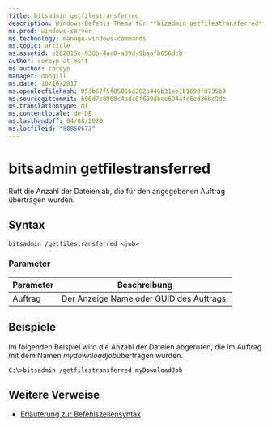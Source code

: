 ```yaml
---
title: bitsadmin getfilestransferred
description: Windows-Befehls Thema für **bizadmin getfilestransferred**, das die Anzahl der für den angegebenen Auftrag übertragenen Dateien abruft.
ms.prod: windows-server
ms.technology: manage-windows-commands
ms.topic: article
ms.assetid: e282815c-938b-4ac0-a09d-9baafb656dcb
author: coreyp-at-msft
ms.author: coreyp
manager: dongill
ms.date: 10/16/2017
ms.openlocfilehash: 053b67f5f85066d202b446b31eb1b1698fd735b9
ms.sourcegitcommit: b00d7c8968c4adc8f699dbee694afe6ed36bc9de
ms.translationtype: MT
ms.contentlocale: de-DE
ms.lasthandoff: 04/08/2020
ms.locfileid: "80850673"
---
```

# <a name="bitsadmin-getfilestransferred"></a>bitsadmin getfilestransferred

Ruft die Anzahl der Dateien ab, die für den angegebenen Auftrag übertragen wurden.

## <a name="syntax"></a>Syntax

```
bitsadmin /getfilestransferred <job>
```

### <a name="parameters"></a>Parameter

| Parameter | Beschreibung |
| -------------- | -------------- |
| Auftrag | Der Anzeige Name oder GUID des Auftrags. |

## <a name="examples"></a><a name=BKMK_examples></a>Beispiele

Im folgenden Beispiel wird die Anzahl der Dateien abgerufen, die im Auftrag mit dem Namen *mydownloadjob*übertragen wurden.

```
C:\>bitsadmin /getfilestransferred myDownloadJob
```

## <a name="additional-references"></a>Weitere Verweise

- [Erläuterung zur Befehlszeilensyntax](command-line-syntax-key.md)